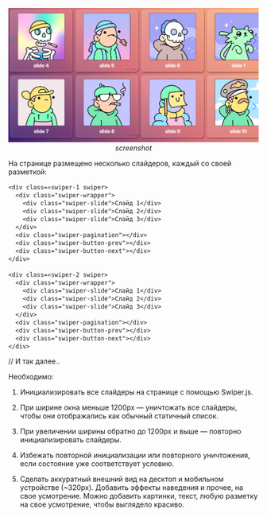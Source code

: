 <div align="center">

![JS Quiz Test Interface](screenshots/screenshot-1.png)
_screenshot_

</div>

На странице размещено несколько слайдеров, каждый со своей разметкой:

```
<div class=«swiper-1 swiper>
  <div class="swiper-wrapper">
    <div class="swiper-slide">Слайд 1</div>
    <div class="swiper-slide">Слайд 2</div>
    <div class="swiper-slide">Слайд 3</div>
  </div>
  <div class="swiper-pagination"></div>
  <div class="swiper-button-prev"></div>
  <div class="swiper-button-next"></div>
</div>

<div class=«swiper-2 swiper>
  <div class="swiper-wrapper">
    <div class="swiper-slide">Слайд 1</div>
    <div class="swiper-slide">Слайд 2</div>
    <div class="swiper-slide">Слайд 3</div>
  </div>
  <div class="swiper-pagination"></div>
  <div class="swiper-button-prev"></div>
  <div class="swiper-button-next"></div>
</div>
```

// И так далее..

Необходимо:

1.  Инициализировать все слайдеры на странице с помощью Swiper.js.

2.  При ширине окна меньше 1200px — уничтожать все слайдеры, чтобы они отображались как обычный статичный список.

3.  При увеличении ширины обратно до 1200px и выше — повторно инициализировать слайдеры.

4.  Избежать повторной инициализации или повторного уничтожения, если состояние уже соответствует условию.

5.  Сделать аккуратный внешний вид на десктоп и мобильном устройстве (~320px). Добавить эффекты наведения и прочее, на свое усмотрение. Можно добавить картинки, текст, любую разметку на свое усмотрение, чтобы выглядело красиво.
